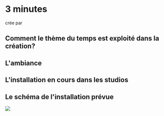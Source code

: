# 3 minutes
crée par 

## Comment le thème du temps est exploité dans la création?

## L'ambiance

## L'installation en cours dans les studios

## Le schéma de l'installation prévue
![](media_3minutes/exemple.png)

